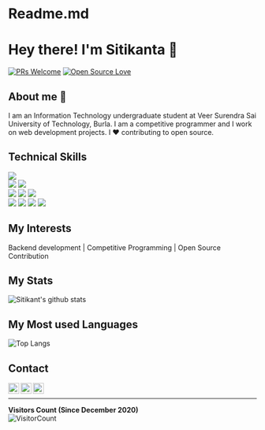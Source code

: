 # Readme.md
# Hey there! I'm Sitikanta 👋

[![PRs Welcome](https://img.shields.io/badge/PRs-welcome-brightgreen.svg?style=flat&logo=github)](https://github.com/sitispeaks)
[![Open Source Love](https://badges.frapsoft.com/os/v2/open-source.svg?v=103)](https://github.com/sitispeaks)

<!-- <img alt="Visitors" src="https://komarev.com/ghpvc/?username=ashuvssut&style=flat&labelColor=black&logo=github&label=PROFILE+VIEWS&color=29bf12"/> -->

## About me 🧑

I am an Information Technology undergraduate student at Veer Surendra Sai University of Technology, Burla. I am a competitive programmer and I work on web development projects. I ❤ contributing to open source.

## Technical Skills

<!-- <img src="https://img.shields.io/badge/-React-%23212121?style=flat&logo=React">  -->
<img src="https://img.shields.io/badge/-django-black?style=flat&logo=django"> 
<br/>
<img src="https://img.shields.io/badge/-Flask-black?style=flat&logo=Flask">
<img src="https://img.shields.io/badge/-Python%203-black?style=flat&logo=python&logoColor=white">
<br/>
<img src="https://img.shields.io/badge/-NodeJS-black?style=flat&logo=node.js"> <img src="https://img.shields.io/badge/-MongoDB-yellow?style=flat&logo=mongoDB"> 
<img src="https://img.shields.io/badge/-C%20&%20C++-659ad2?style=flat&logo=c%2B%2B&logoColor=ffffff"> <br/>
 <img src = "https://img.shields.io/badge/-HTML5-E34F26?style=flat&logo=html5&logoColor=white"> <img src = "https://img.shields.io/badge/-CSS3-1572B6?style=flat&logo=css3&logoColor=white"> 
<img src="https://img.shields.io/badge/-Problem%20Solving-ffa804?style=flat"> 
<img src="https://img.shields.io/badge/-Database%20Management-4d008f?style=flat"> <br />

## My Interests

Backend development | Competitive Programming | Open Source Contribution

## My Stats

![Sitikant's github stats](https://github-readme-stats.vercel.app/api?username=sitispeaks&count_private=true&show_icons=true&theme=radical)

## My Most used Languages

![Top Langs](https://github-readme-stats.vercel.app/api/top-langs/?username=sitispeaks&show_icons=true&theme=radical)

## Contact

<a href="https://www.linkedin.com/in/sitikanta-panigrahi-250475163/">
  <img align="left" alt="Sitikanta Panigrahi | Linkedin" width="22px" src="https://cdn.jsdelivr.net/npm/simple-icons@v3/icons/linkedin.svg" />
</a>

<a href="mailto:sitikanta.panigrahi.2000@gmail.com">
  <img align="left" alt="Sitikanta Panigrahi | Gmail" width="22px" src="https://cdn.jsdelivr.net/npm/simple-icons@v3/icons/gmail.svg" />
</a>
<a href="https://twitter.com/Sitilapu">
  <img align="left" alt="Ashutosh Khanduala | Twitter" width="22px" src="https://cdn.jsdelivr.net/npm/simple-icons@v3/icons/twitter.svg" />
</a>
<br/>

------------------------

**Visitors Count (Since December 2020)**  
![VisitorCount](https://profile-counter.glitch.me/{sitispeaks}/count.svg)
